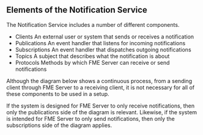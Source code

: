## Elements of the Notification Service ##

The Notification Service includes a number of different components.

- Clients An external user or system that sends or receives a notification
- Publications An event handler that listens for incoming notifications
- Subscriptions An event handler that dispatches outgoing notifications
- Topics A subject that describes what the notification is about
- Protocols Methods by which FME Server can receive or send notifications

Although the diagram below shows a continuous process, from a sending client through FME Server to a receiving client, it is not necessary for all of these components to be used in a setup.

If the system is designed for FME Server to only receive notifications, then only the publications side of the diagram is relevant. Likewise, if the system is intended for FME Server to only send notifications, then only the subscriptions side of the diagram applies.







